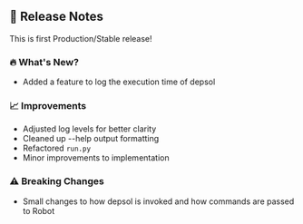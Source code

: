 ## 🚀 Release Notes

This is first Production/Stable release!

### 🔥 What's New?
- Added a feature to log the execution time of depsol

### 📈 Improvements
- Adjusted log levels for better clarity
- Cleaned up --help output formatting
- Refactored `run.py`
- Minor improvements to implementation

### ⚠️ Breaking Changes
- Small changes to how depsol is invoked and how commands are passed to Robot
